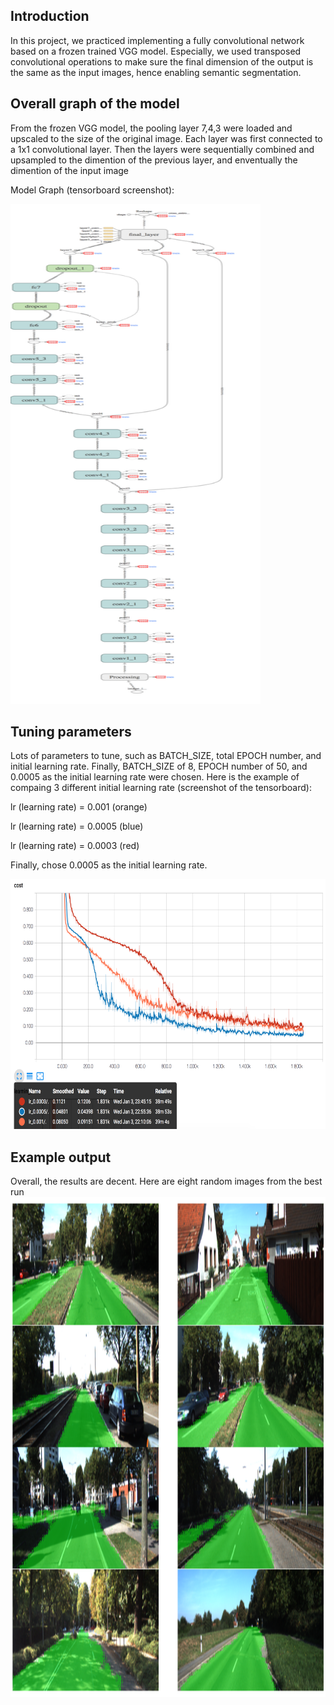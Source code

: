 
## Introduction
In this project, we practiced implementing a fully convolutional network based on a frozen trained VGG model. Especially, we used transposed convolutional operations to make sure the final dimension of the output is the same as the input images, hence enabling semantic segmentation.

## Overall graph of the model
From the frozen VGG model, the pooling layer 7,4,3 were loaded and upscaled to the size of the original image. Each layer was first connected to a 1x1 convolutional layer. Then the layers were sequentially combined and upsampled to the dimention of the previous layer, and enventually the dimention of the input image

Model Graph (tensorboard screenshot):

<img src="./figures/graph.jpg" width="400" height="800" />

## Tuning parameters
Lots of parameters to tune, such as BATCH_SIZE, total EPOCH number, and initial learning rate.
Finally, BATCH_SIZE of 8, EPOCH number of 50, and 0.0005 as the initial learning rate were chosen.
Here is the example of compaing 3 different initial learning rate (screenshot of the tensorboard):

lr (learning rate) = 0.001 (orange)

lr (learning rate) = 0.0005 (blue)

lr (learning rate) = 0.0003 (red)

Finally, chose 0.0005 as the initial learning rate.

<img src="./figures/compare_learning_rate.png" width="800" height="400" />

## Example output
Overall, the results are decent. 
Here are eight random images from the best run
<img src="./figures/results_check.png" width="800" height="800" />
